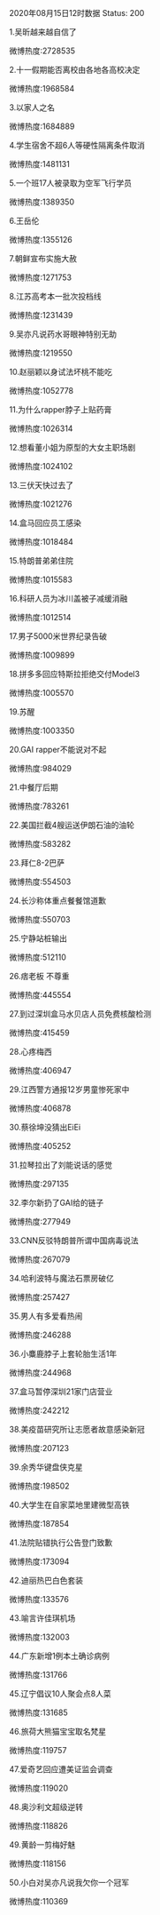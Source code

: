 2020年08月15日12时数据
Status: 200

1.吴昕越来越自信了

微博热度:2728535

2.十一假期能否离校由各地各高校决定

微博热度:1968584

3.以家人之名

微博热度:1684889

4.学生宿舍不超6人等硬性隔离条件取消

微博热度:1481131

5.一个班17人被录取为空军飞行学员

微博热度:1389350

6.王岳伦

微博热度:1355126

7.朝鲜宣布实施大赦

微博热度:1271753

8.江苏高考本一批次投档线

微博热度:1231439

9.吴亦凡说药水哥眼神特别无助

微博热度:1219550

10.赵丽颖以身试法坏桃不能吃

微博热度:1052778

11.为什么rapper脖子上贴药膏

微博热度:1026314

12.想看董小姐为原型的大女主职场剧

微博热度:1024102

13.三伏天快过去了

微博热度:1021276

14.盒马回应员工感染

微博热度:1018484

15.特朗普弟弟住院

微博热度:1015583

16.科研人员为冰川盖被子减缓消融

微博热度:1012514

17.男子5000米世界纪录告破

微博热度:1009899

18.拼多多回应特斯拉拒绝交付Model3

微博热度:1005570

19.苏醒

微博热度:1003350

20.GAI rapper不能说对不起

微博热度:984029

21.中餐厅后期

微博热度:783261

22.美国拦截4艘运送伊朗石油的油轮

微博热度:583282

23.拜仁8-2巴萨

微博热度:554503

24.长沙称体重点餐餐馆道歉

微博热度:550703

25.宁静站桩输出

微博热度:512110

26.痞老板 不尊重

微博热度:445554

27.到过深圳盒马水贝店人员免费核酸检测

微博热度:415459

28.心疼梅西

微博热度:406947

29.江西警方通报12岁男童惨死家中

微博热度:406878

30.蔡徐坤没猜出EiEi

微博热度:405252

31.拉琴拉出了刘能说话的感觉

微博热度:297135

32.李尔新扔了GAI给的链子

微博热度:277949

33.CNN反驳特朗普所谓中国病毒说法

微博热度:267079

34.哈利波特与魔法石票房破亿

微博热度:257427

35.男人有多爱看热闹

微博热度:246288

36.小麋鹿脖子上套轮胎生活1年

微博热度:244968

37.盒马暂停深圳21家门店营业

微博热度:242212

38.美疫苗研究所让志愿者故意感染新冠

微博热度:207123

39.余秀华键盘侠克星

微博热度:198502

40.大学生在自家菜地里建微型高铁

微博热度:187854

41.法院贴错执行公告登门致歉

微博热度:173094

42.迪丽热巴白色套装

微博热度:133576

43.喻言许佳琪机场

微博热度:132003

44.广东新增1例本土确诊病例

微博热度:131766

45.辽宁倡议10人聚会点8人菜

微博热度:131685

46.旅荷大熊猫宝宝取名梵星

微博热度:119757

47.爱奇艺回应遭美证监会调查

微博热度:119020

48.奥沙利文超级逆转

微博热度:118826

49.黄龄一剪梅好魅

微博热度:118156

50.小白对吴亦凡说我欠你一个冠军

微博热度:110369

